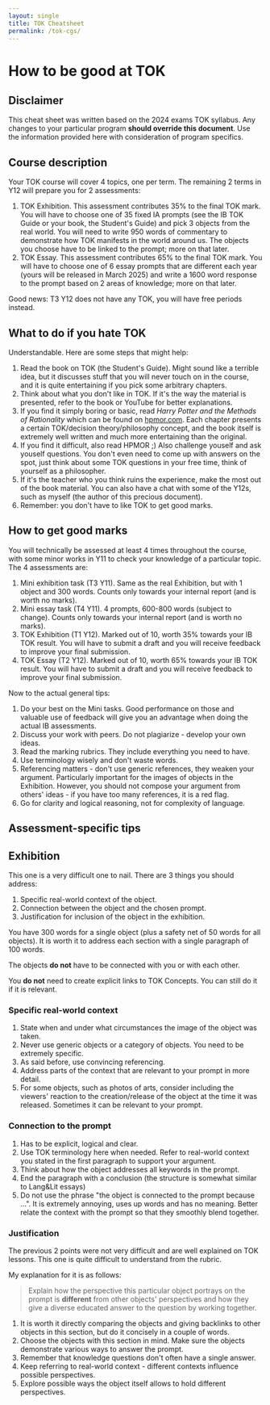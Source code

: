 ```yaml
---
layout: single
title: TOK Cheatsheet
permalink: /tok-cgs/
---
```


# How to be good at TOK

## Disclaimer

This cheat sheet was written based on the 2024 exams TOK syllabus. Any changes to your particular program **should override this document**. Use the information provided here with consideration of program specifics.

## Course description

Your TOK course will cover 4 topics, one per term. The remaining 2 terms in Y12 will prepare you for 2 assessments:

1. TOK Exhibition. This assessment contributes 35% to the final TOK mark. You will have to choose one of 35 fixed IA prompts (see the IB TOK Guide or your book, the Student's Guide) and pick 3 objects from the real world. You will need to write 950 words of commentary to demonstrate how TOK manifests in the world around us. The objects you choose have to be linked to the prompt; more on that later.
2. TOK Essay. This assessment contributes 65% to the final TOK mark. You will have to choose one of 6 essay prompts that are different each year (yours will be released in March 2025) and write a 1600 word response to the prompt based on 2 areas of knowledge; more on that later.

Good news: T3 Y12 does not have any TOK, you will have free periods instead.

## What to do if you hate TOK

Understandable. Here are some steps that might help:

1. Read the book on TOK (the Student's Guide). Might sound like a terrible idea, but it discusses stuff that you will never touch on in the course, and it is quite entertaining if you pick some arbitrary chapters.
2. Think about what you don't like in TOK. If it's the way the material is presented, refer to the book or YouTube for better explanations.
3. If you find it simply boring or basic, read *Harry Potter and the Methods of Rationality* which can be found on [hpmor.com](https://hpmor.com). Each chapter presents a certain TOK/decision theory/philosophy concept, and the book itself is extremely well written and much more entertaining than the original.
4. If you find it difficult, also read HPMOR ;) Also challenge youself and ask youself questions. You don't even need to come up with answers on the spot, just think about some TOK questions in your free time, think of yourself as a philosopher.
5. If it's the teacher who you think ruins the experience, make the most out of the book material. You can also have a chat with some of the Y12s, such as myself (the author of this precious document).
6. Remember: you don't have to like TOK to get good marks.

## How to get good marks

You will technically be assessed at least 4 times throughout the course, with some minor works in Y11 to check your knowledge of a particular topic. The 4 assessments are:

1. Mini exhibition task (T3 Y11). Same as the real Exhibition, but with 1 object and 300 words. Counts only towards your internal report (and is worth no marks).
2. Mini essay task (T4 Y11). 4 prompts, 600-800 words (subject to change). Counts only towards your internal report (and is worth no marks).
3. TOK Exhibition (T1 Y12). Marked out of 10, worth 35% towards your IB TOK result. You will have to submit a draft and you will receive feedback to improve your final submission.
4. TOK Essay (T2 Y12). Marked out of 10, worth 65% towards your IB TOK result. You will have to submit a draft and you will receive feedback to improve your final submission.

Now to the actual general tips:

1. Do your best on the Mini tasks. Good performance on those and valuable use of feedback will give you an advantage when doing the actual IB assessments.
2. Discuss your work with peers. Do not plagiarize - develop your own ideas.
3. Read the marking rubrics. They include everything you need to have.
4. Use terminology wisely and don't waste words.
5. Referencing matters - don't use generic references, they weaken your argument. Particularly important for the images of objects in the Exhibition. However, you should not compose your argument from others' ideas - if you have too many references, it is a red flag.
6. Go for clarity and logical reasoning, not for complexity of language.

## Assessment-specific tips

## Exhibition

This one is a very difficult one to nail. There are 3 things you should address:

1. Specific real-world context of the object.
2. Connection between the object and the chosen prompt.
3. Justification for inclusion of the object in the exhibition.

You have 300 words for a single object (plus a safety net of 50 words for all objects). It is worth it to address each section with a single paragraph of 100 words.

The objects **do not** have to be connected with you or with each other.

You **do not** need to create explicit links to TOK Concepts. You can still do it if it is relevant.

### Specific real-world context

1. State when and under what circumstances the image of the object was taken.
2. Never use generic objects or a category of objects. You need to be extremely specific.
3. As said before, use convincing referencing.
4. Address parts of the context that are relevant to your prompt in more detail.
5. For some objects, such as photos of arts, consider including the viewers' reaction to the creation/release of the object at the time it was released. Sometimes it can be relevant to your prompt.

### Connection to the prompt

1. Has to be explicit, logical and clear.
2. Use TOK terminology here when needed. Refer to real-world context you stated in the first paragraph to support your argument.
3. Think about how the object addresses all keywords in the prompt.
4. End the paragraph with a conclusion (the structure is somewhat similar to Lang&Lit essays)
5. Do not use the phrase "the object is connected to the prompt because ...". It is extremely annoying, uses up words and has no meaning. Better relate the context with the prompt so that they smoothly blend together.

### Justification

The previous 2 points were not very difficult and are well explained on TOK lessons. This one is quite difficult to understand from the rubric.

My explanation for it is as follows:

> Explain how the perspective this particular object portrays on the prompt is **different** from other objects' perspectives and how they give a diverse educated answer to the question by working together.

1. It is worth it directly comparing the objects and giving backlinks to other objects in this section, but do it concisely in a couple of words.
2. Choose the objects with this section in mind. Make sure the objects demonstrate various ways to answer the prompt.
3. Remember that knowledge questions don't often have a single answer.
4. Keep referring to real-world context - different contexts influence possible perspectives.
5. Explore possible ways the object itself allows to hold different perspectives.

